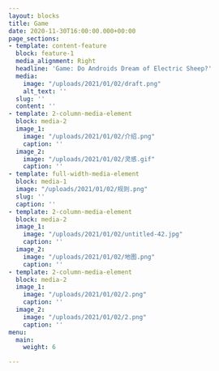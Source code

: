 ```yaml
---
layout: blocks
title: Game
date: 2020-11-30T16:00:00.000+00:00
page_sections:
- template: content-feature
  block: feature-1
  media_alignment: Right
  headline: 'Game: Do Androids Dream of Electric Sheep?'
  media:
    image: "/uploads/2021/01/02/draft.png"
    alt_text: ''
  slug: ''
  content: ''
- template: 2-column-media-element
  block: media-2
  image_1:
    image: "/uploads/2021/01/02/介绍.png"
    caption: ''
  image_2:
    image: "/uploads/2021/01/02/灵感.gif"
    caption: ''
- template: full-width-media-element
  block: media-1
  image: "/uploads/2021/01/02/规则.png"
  slug: ''
  caption: ''
- template: 2-column-media-element
  block: media-2
  image_1:
    image: "/uploads/2021/01/02/untitled-42.jpg"
    caption: ''
  image_2:
    image: "/uploads/2021/01/02/地图.png"
    caption: ''
- template: 2-column-media-element
  block: media-2
  image_1:
    image: "/uploads/2021/01/02/2.png"
    caption: ''
  image_2:
    image: "/uploads/2021/01/02/2.png"
    caption: ''
menu:
  main:
    weight: 6

---
```

